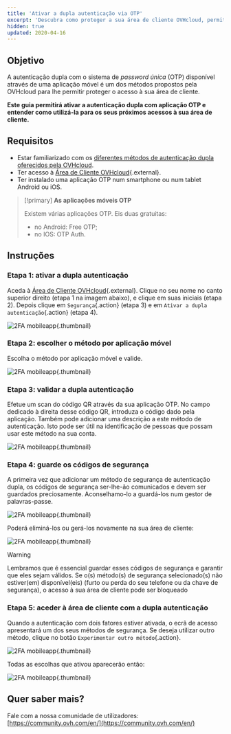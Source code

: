 ```yaml
---
title: 'Ativar a dupla autenticação via OTP'
excerpt: 'Descubra como proteger a sua área de cliente OVHcloud, permitindo a autenticação dupla com aplicação móvel OTP'
hidden: true
updated: 2020-04-16
---
```


## Objetivo

A autenticação dupla com o sistema de *password única* (OTP) disponível através de uma aplicação móvel é um dos métodos propostos pela OVHcloud para lhe permitir proteger o acesso à sua área de cliente. 

**Este guia permitirá ativar a autenticação dupla com aplicação OTP e entender como utilizá-la para os seus próximos acessos à sua área de cliente.**

## Requisitos

- Estar familiarizado com os [diferentes métodos de autenticação dupla oferecidos pela OVHcloud](/pages/account_and_service_management/account_information/secure-ovhcloud-account-with-2fa).
- Ter acesso à [Área de Cliente OVHcloud](https://www.ovh.com/auth/?action=gotomanager&from=https://www.ovh.pt/&ovhSubsidiary=pt){.external}.
- Ter instalado uma aplicação OTP num smartphone ou num tablet Android ou iOS.

> [!primary]
>**As aplicações móveis OTP**
>
> Existem várias aplicações OTP. Eis duas gratuitas:
> 
> - no Android: Free OTP;
> - no IOS: OTP Auth.
> 

## Instruções

### Etapa 1: ativar a dupla autenticação

Aceda à [Área de Cliente OVHcloud](https://www.ovh.com/auth/?action=gotomanager&from=https://www.ovh.pt/&ovhSubsidiary=pt){.external}. Clique no seu nome no canto superior direito (etapa 1 na imagem abaixo), e clique em suas iniciais (etapa 2). Depois clique em `Segurança`{.action} (etapa 3) e em `Ativar a dupla autenticação`{.action} (etapa 4).

![2FA mobileapp](images/hub2FA.png){.thumbnail}

### Etapa 2: escolher o método por aplicação móvel

Escolha o método por aplicação móvel e valide.

![2FA mobileapp](images/2famobileapp1edit.png){.thumbnail}

### Etapa 3: validar a dupla autenticação

Efetue um scan do código QR através da sua aplicação OTP. No campo dedicado à direita desse código QR, introduza o código dado pela aplicação. Também pode adicionar uma descrição a este método de autenticação. Isto pode ser útil na identificação de pessoas que possam usar este método na sua conta.

![2FA mobileapp](images/2famobileapp2.png){.thumbnail}

### Etapa 4: guarde os códigos de segurança

A primeira vez que adicionar um método de segurança de autenticação dupla, os códigos de segurança ser-lhe-ão comunicados e devem ser guardados preciosamente. Aconselhamo-lo a guardá-los num gestor de palavras-passe.

![2FA mobileapp](images/2facodes.png){.thumbnail}

Poderá eliminá-los ou gerá-los novamente na sua área de cliente:

![2FA mobileapp](images/2facodesaction.png){.thumbnail}

> [!warning]
>
> Lembramos que é essencial guardar esses códigos de segurança e garantir que eles sejam válidos. Se o(s) método(s) de segurança selecionado(s) não estiver(em) disponível(eis) (furto ou perda do seu telefone ou da chave de segurança), o acesso à sua área de cliente pode ser bloqueado
> 

### Etapa 5: aceder à área de cliente com a dupla autenticação

Quando a autenticação com dois fatores estiver ativada, o ecrã de acesso apresentará um dos seus métodos de segurança.
Se deseja utilizar outro método, clique no botão `Experimentar outro método`{.action}.

![2FA mobileapp](images/2famobileapploginedit.png){.thumbnail}

Todas as escolhas que ativou aparecerão então:

![2FA mobileapp](images/2faloginchoice.png){.thumbnail}

## Quer saber mais?

Fale com a nossa comunidade de utilizadores: [https://community.ovh.com/en/](https://community.ovh.com/en/)